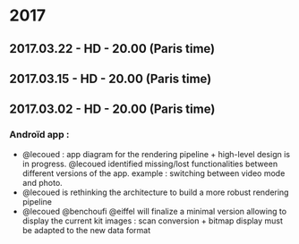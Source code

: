 # 2017


## 2017.03.22 - HD - 20.00 (Paris time)

## 2017.03.15 - HD - 20.00 (Paris time)

## 2017.03.02 - HD - 20.00 (Paris time)

### Androïd app :
- @lecoued : app diagram for the rendering pipeline + high-level design is in progress. @lecoued identified missing/lost functionalities between different versions of the app. example : switching between video mode and photo. 
- @lecoued is rethinking the architecture to build a more robust rendering pipeline 
- @lecoued @benchoufi @eiffel will finalize a minimal version allowing to display the current kit images : scan conversion + bitmap display must be adapted to the new data format